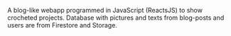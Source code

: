 A blog-like webapp programmed in JavaScript (ReactsJS) to show crocheted projects. 
Database with pictures and texts from blog-posts and users are from Firestore and Storage.
